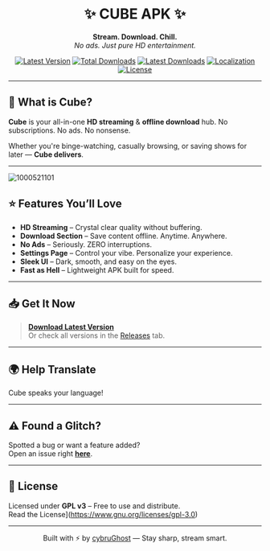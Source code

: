 <h1 align="center">✨ CUBE APK ✨</h1>

<p align="center">
  <b>Stream. Download. Chill.</b><br>
  <i>No ads. Just pure HD entertainment.</i>
</p>

<div align="center">

[![Latest Version](https://img.shields.io/github/v/release/cybruGhost/cube?label=Version&style=for-the-badge)](https://github.com/cybruGhost/cube/releases/latest)
[![Total Downloads](https://img.shields.io/github/downloads/cybruGhost/cube/total?label=Downloads&style=for-the-badge&color=brightgreen)](https://github.com/cybruGhost/cube/releases)
[![Latest Downloads](https://img.shields.io/github/downloads/cybruGhost/cube/latest/total?label=Latest%20Downloads&style=for-the-badge&color=orange)](https://github.com/cybruGhost/cube/releases/latest)
[![Localization](https://badges.crowdin.net/N-Zik/localized.svg)](https://crowdin.com/project/N-Zik)
[![License](https://img.shields.io/github/license/cybruGhost/cube?style=for-the-badge&color=blue)](https://www.gnu.org/licenses/gpl-3.0)

</div>

---

## 🚀 What is Cube?

**Cube** is your all-in-one **HD streaming** & **offline download** hub. No subscriptions. No ads. No nonsense.

Whether you're binge-watching, casually browsing, or saving shows for later — **Cube delivers**.

---
![1000521101](https://github.com/user-attachments/assets/4a743516-4af1-448d-81c9-918fdc4c80b9)

## ⭐️ Features You’ll Love

- **HD Streaming** – Crystal clear quality without buffering.
- **Download Section** – Save content offline. Anytime. Anywhere.
- **No Ads** – Seriously. ZERO interruptions.
- **Settings Page** – Control your vibe. Personalize your experience.
- **Sleek UI** – Dark, smooth, and easy on the eyes.
- **Fast as Hell** – Lightweight APK built for speed.

---

## 📥 Get It Now

> [**Download Latest Version**](https://github.com/cybruGhost/cube/releases/latest)  
> Or check all versions in the [Releases](https://github.com/cybruGhost/cube/releases) tab.

---

## 🌍 Help Translate

Cube speaks your language!  

---

## ⚠️ Found a Glitch?

Spotted a bug or want a feature added?  
Open an issue right [**here**](https://github.com/cybruGhost/cube/issues).

---

## 📜 License

Licensed under **GPL v3** – Free to use and distribute.  
Read the License](https://www.gnu.org/licenses/gpl-3.0)

---

<p align="center">
  Built with ⚡️ by <a href="https://github.com/cybruGhost">cybruGhost</a> — Stay sharp, stream smart.
</p>
